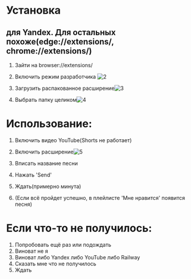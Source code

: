 # Установка
## для Yandex. Для остальных похоже(edge://extensions/, chrome://extensions/)
1. Зайти на browser://extensions/
2. Включить режим разработчика ![2](https://github.com/sdrtba/YT2Y/assets/64638190/278464ef-5cba-473e-aa2e-8ab6a7508cdf)

3. Загрузить распакованное расширение![3](https://github.com/sdrtba/YT2Y/assets/64638190/965a38c1-4412-4d8c-8561-cb4b0b38edfd)

4. Выбрать папку целиком![4](https://github.com/sdrtba/YT2Y/assets/64638190/44ddca2f-845f-423a-98f8-f73c514df753)

# Использование:
1. Включить видео YouTube(Shorts не работает)
2. Включить расширение![5](https://github.com/sdrtba/YT2Y/assets/64638190/66b9736b-4667-40b7-b3bf-c3823d12e208)

3. Вписать название песни
4. Нажать 'Send'
5. Ждать(примерно минута)
6. (Если всё пройдет успешно, в плейлисте 'Мне нравится' появится песня)

# Если что-то не получилось:
1. Попробовать ещё раз или подождать
2. Виноват не я
3. Виноват либо Yandex либо YouTube либо Railway
4. Сказать мне что не получилось
5. Ждать
